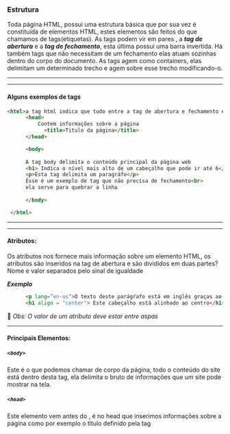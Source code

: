 ### Estrutura 

Toda página HTML, possui uma estrutura básica que por sua vez é constituída de elementos HTML, estes elementos são feitos do que  chamamos de tags(etiquetas). As tags podem vir em pares , a *<strong>tag de abertura</strong>* e a *<strong>tag de fechamento</strong>*, esta última possui uma barra invertida. Há também tags que não necessitam de um fechamento elas atuam sozinhas dentro do corpo do documento. As tags agem como containers, elas delimitam um determinado trecho e agem sobre esse trecho modificando-o.
  ______
  ______

#### Alguns exemplos de tags

```html 
<html>a tag html indica que tudo entre a tag de abertura e fechamento é um código HTML
      <head>
          Contem informações sobre a página
            <title>Titulo da página</title>
      </head>

      <body>
      
      A tag body delimita o conteúdo principal da página web
      <h1> Indica o nível mais alto de um cabeçalho que pode ir até 6</h1>
      <p>Esta tag delimita um paragráfo</p>
      Esse é um exemplo de tag que não precisa de fechamento<br>
      ela serve para quebrar a linha
  
      </body>

 </html>

```
______
______

#### Atributos:
Os atributos nos fornece mais informação sobre um elemento HTML, os atributos são inseridos na tag de abertura  e são divididos em duas partes? Nome e valor separados pelo sinal de igualdade

*<strong>Exemplo</strong>*
```html
      <p lang=”en-us”>O texto deste parágŕafo está em inglês graças ao atributo lang</p>
      <h1 align = "center"> Este cabeçalho está alinhado ao centro</h1>

```
:bell: *Obs: O valor de um atributo deve estar entre aspas*

______


#### Principais Elementos:<br>

##### ```<body>```<br>
Este é o que podemos chamar de corpo da página, todo o conteúdo do site está dentro desta tag, ela delimita o bruto de informações que um site pode mostrar na tela.

##### ```<head>```<br>
Este elemento vem antes do <body>, é no head que inserimos informações sobre a página como por exemplo o título definido pela tag <title>.

##### ```<title>```<br>
O conteúdo delimitado por esse elemento é mostrado no topo do browser

***Exemplo:***

```HTML
<!DOCTYPE html>
<html lang = 'pt-br'>
	<head>
		<meta charset="utf-8">
		<title>Estrutura</title>>
	</head>

	<body>
		<p>Dentro deste elemento irá basicamente  todo o conteúdo da página</p>

	</body>
</html>
```






